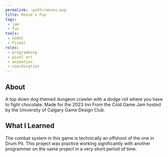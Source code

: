 ```yaml
---
permalink: :path/reeses-pup
title: Reese's Pup
tags:
 - jam
 - fun
tools:
 - Godot
 - Piskel
roles:
 - programming
 - pixel art
 - animation
 - coordination
---
```


## About
A top down dog themed dungeon crawler with a dodge roll where you have to fight chocolate. Made for the 2023 Inn From the Cold Game Jam hosted by the University of Calgary Game Design Club.

## What I Learned
The combat system in this game is technically an offshoot of the one in Drum Pit. This project was practice working significantly with another programmer on the same project in a very short period of time.